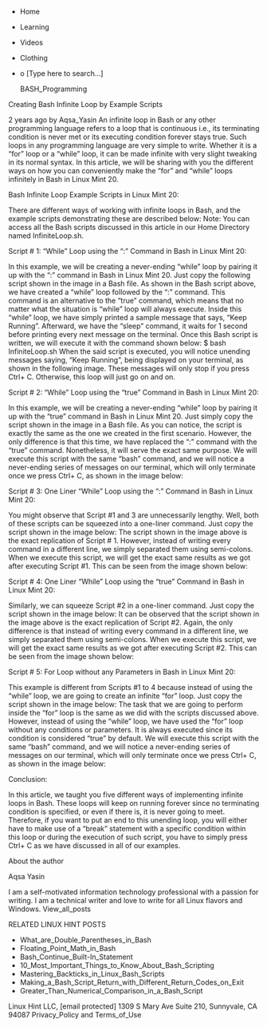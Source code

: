 





















































* Home
* Learning
* Videos
* Clothing
*
  o [Type here to search...]


   BASH_Programming


Creating Bash Infinite Loop by Example Scripts

2 years ago
by Aqsa_Yasin
An infinite loop in Bash or any other programming language refers to a loop
that is continuous i.e., its terminating condition is never met or its
executing condition forever stays true. Such loops in any programming language
are very simple to write. Whether it is a “for” loop or a “while” loop, it can
be made infinite with very slight tweaking in its normal syntax.
In this article, we will be sharing with you the different ways on how you can
conveniently make the “for” and “while” loops infinitely in Bash in Linux Mint
20.

Bash Infinite Loop Example Scripts in Linux Mint 20:

There are different ways of working with infinite loops in Bash, and the
example scripts demonstrating these are described below:
Note: You can access all the Bash scripts discussed in this article in our Home
Directory named InfiniteLoop.sh.

Script # 1: “While” Loop using the “:” Command in Bash in Linux Mint 20:

In this example, we will be creating a never-ending “while” loop by pairing it
up with the “:” command in Bash in Linux Mint 20. Just copy the following
script shown in the image in a Bash file.
As shown in the Bash script above, we have created a “while” loop followed by
the “:” command. This command is an alternative to the “true” command, which
means that no matter what the situation is “while” loop will always execute.
Inside this “while” loop, we have simply printed a sample message that says,
“Keep Running”. Afterward, we have the “sleep” command, it waits for 1 second
before printing every next message on the terminal.
Once this Bash script is written, we will execute it with the command shown
below:
$ bash InfiniteLoop.sh
When the said script is executed, you will notice unending messages saying,
“Keep Running”, being displayed on your terminal, as shown in the following
image. These messages will only stop if you press Ctrl+ C. Otherwise, this loop
will just go on and on.

Script # 2: “While” Loop using the “true” Command in Bash in Linux Mint 20:

In this example, we will be creating a never-ending “while” loop by pairing it
up with the “true” command in Bash in Linux Mint 20. Just simply copy the
script shown in the image in a Bash file. As you can notice, the script is
exactly the same as the one we created in the first scenario. However, the only
difference is that this time, we have replaced the “:” command with the “true”
command. Nonetheless, it will serve the exact same purpose.
We will execute this script with the same “bash” command, and we will notice a
never-ending series of messages on our terminal, which will only terminate once
we press Ctrl+ C, as shown in the image below:

Script # 3: One Liner “While” Loop using the “:” Command in Bash in Linux Mint
20:

You might observe that Script #1 and 3 are unnecessarily lengthy. Well, both of
these scripts can be squeezed into a one-liner command. Just copy the script
shown in the image below:
The script shown in the image above is the exact replication of Script # 1.
However, instead of writing every command in a different line, we simply
separated them using semi-colons.
When we execute this script, we will get the exact same results as we got after
executing Script #1. This can be seen from the image shown below:

Script # 4: One Liner “While” Loop using the “true” Command in Bash in Linux
Mint 20:

Similarly, we can squeeze Script #2 in a one-liner command. Just copy the
script shown in the image below:
It can be observed that the script shown in the image above is the exact
replication of Script #2. Again, the only difference is that instead of writing
every command in a different line, we simply separated them using semi-colons.
When we execute this script, we will get the exact same results as we got after
executing Script #2. This can be seen from the image shown below:

Script # 5: For Loop without any Parameters in Bash in Linux Mint 20:

This example is different from Scripts #1 to 4 because instead of using the
“while” loop, we are going to create an infinite “for” loop. Just copy the
script shown in the image below:
The task that we are going to perform inside the “for” loop is the same as we
did with the scripts discussed above. However, instead of using the “while”
loop, we have used the “for” loop without any conditions or parameters. It is
always executed since its condition is considered “true” by default.
We will execute this script with the same “bash” command, and we will notice a
never-ending series of messages on our terminal, which will only terminate once
we press Ctrl+ C, as shown in the image below:

Conclusion:

In this article, we taught you five different ways of implementing infinite
loops in Bash. These loops will keep on running forever since no terminating
condition is specified, or even if there is, it is never going to meet.
Therefore, if you want to put an end to this unending loop, you will either
have to make use of a “break” statement with a specific condition within this
loop or during the execution of such script, you have to simply press Ctrl+ C
as we have discussed in all of our examples.


About the author


Aqsa Yasin

I am a self-motivated information technology professional with a passion for
writing. I am a technical writer and love to write for all Linux flavors and
Windows.
View_all_posts

RELATED LINUX HINT POSTS


* What_are_Double_Parentheses_in_Bash
* Floating_Point_Math_in_Bash
* Bash_Continue_Built-In_Statement
* 10_Most_Important_Things_to_Know_About_Bash_Scripting
* Mastering_Backticks_in_Linux_Bash_Scripts
* Making_a_Bash_Script_Return_with_Different_Return_Codes_on_Exit
* Greater_Than_Numerical_Comparison_in_a_Bash_Script

Linux Hint LLC, [email protected]
1309 S Mary Ave Suite 210, Sunnyvale, CA 94087
 Privacy_Policy and Terms_of_Use
